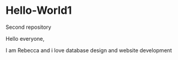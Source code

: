 # Hello-World1
Second repository

Hello everyone,

I am Rebecca and i love database design and website development
